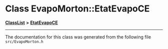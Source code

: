 

# Class EvapoMorton::EtatEvapoCE



[**ClassList**](annotated.md) **>** [**EtatEvapoCE**](classEvapoMorton_1_1EtatEvapoCE.md)







































































------------------------------
The documentation for this class was generated from the following file `src/EvapoMorton.h`

